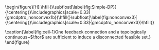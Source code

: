 \begin{figure}[H]
\hfill{}\subfloat[\label{fig:Simple-DP}]{\centering{}\includegraphics[scale=0.33]{gmcdptro_nonconvex1b}}\hfill{}\subfloat[\label{fig:nonconvex3}]{\centering{}\includegraphics[scale=0.33]{gmcdptro_nonconvex3}}\hfill{}

\caption{\label{fig:ceil-1}One feedback connection and a topologically continuous~$\ftor$
are sufficient to induce a disconnected feasible set.}
\end{figure}

